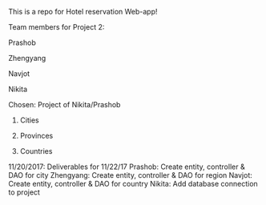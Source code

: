 This is a repo for Hotel reservation Web-app!

Team members for Project 2:

Prashob

Zhengyang

Navjot

Nikita

Chosen: Project of Nikita/Prashob

1. Cities

2. Provinces

3. Countries


11/20/2017: Deliverables for 11/22/17
Prashob: Create entity, controller & DAO for city 
Zhengyang: Create entity, controller & DAO for region
Navjot: Create entity, controller & DAO for country
Nikita: Add database connection to project
